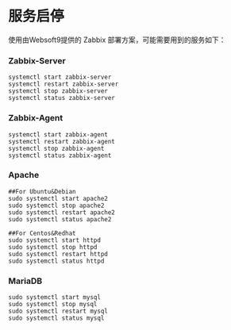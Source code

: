 # 服务启停

使用由Websoft9提供的 Zabbix 部署方案，可能需要用到的服务如下：

### Zabbix-Server

```shell
systemctl start zabbix-server
systemctl restart zabbix-server
systemctl stop zabbix-server
systemctl status zabbix-server
```

### Zabbix-Agent

```shell
systemctl start zabbix-agent
systemctl restart zabbix-agent
systemctl stop zabbix-agent
systemctl status zabbix-agent
```

### Apache

```shell
##For Ubuntu&Debian
sudo systemctl start apache2
sudo systemctl stop apache2
sudo systemctl restart apache2
sudo systemctl status apache2

##For Centos&Redhat
sudo systemctl start httpd
sudo systemctl stop httpd
sudo systemctl restart httpd
sudo systemctl status httpd
```

### MariaDB

```shell
sudo systemctl start mysql
sudo systemctl stop mysql
sudo systemctl restart mysql
sudo systemctl status mysql
```